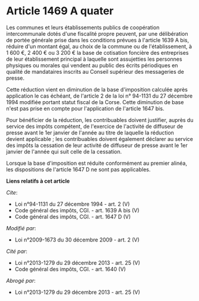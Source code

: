 # Article 1469 A quater

Les communes et leurs établissements publics de coopération intercommunale dotés d'une fiscalité propre peuvent, par une
délibération de portée générale prise dans les conditions prévues à l'article 1639 A bis, réduire d'un montant égal, au choix
de la commune ou de l'établissement, à 1 600 €, 2 400 € ou 3 200 € la base de cotisation foncière des entreprises de leur
établissement principal à laquelle sont assujetties les personnes physiques ou morales qui vendent au public des écrits
périodiques en qualité de mandataires inscrits au Conseil supérieur des messageries de presse. 

Cette réduction vient en diminution de la base d'imposition calculée après application le cas échéant, de l'article 2 de la
loi n° 94-1131 du 27 décembre 1994 modifiée portant statut fiscal de la Corse. Cette diminution de base n'est pas prise en
compte pour l'application de l'article 1647 bis. 

Pour bénéficier de la réduction, les contribuables doivent justifier, auprès du service des impôts compétent, de l'exercice
de l'activité de diffuseur de presse avant le 1er janvier de l'année au titre de laquelle la réduction devient applicable ;
les contribuables doivent également déclarer au service des impôts la cessation de leur activité de diffuseur de presse avant
le 1er janvier de l'année qui suit celle de la cessation. 

Lorsque la base d'imposition est réduite conformément au premier alinéa, les dispositions de l'article 1647 D ne sont pas
applicables.

**Liens relatifs à cet article**

_Cite_:

  - Loi n°94-1131 du 27 décembre 1994 - art. 2 (V)
  - Code général des impôts, CGI. - art. 1639 A bis (V)
  - Code général des impôts, CGI. - art. 1647 D (V)

_Modifié par_:

  - Loi n°2009-1673 du 30 décembre 2009 - art. 2 (V)

_Cité par_:

  - Loi n°2013-1279 du 29 décembre 2013 - art. 25 (V)
  - Code général des impôts, CGI. - art. 1640 (V)

_Abrogé par_:

  - Loi n°2013-1279 du 29 décembre 2013 - art. 25 (V)
